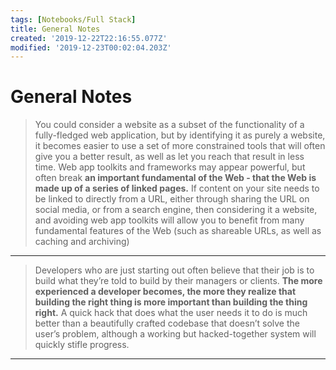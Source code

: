 ```yaml
---
tags: [Notebooks/Full Stack]
title: General Notes
created: '2019-12-22T22:16:55.077Z'
modified: '2019-12-23T00:02:04.203Z'
---
```


# General Notes

> You could consider a website as a subset of the functionality of a fully-fledged web application, but by identifying it as purely a website, it becomes easier to use a set of more constrained tools that will often give you a better result, as well as let you reach that result in less time. Web app toolkits and frameworks may appear powerful, but often break **an important fundamental of the Web - that the Web is made up of a series of linked pages.** If content on your site needs to be linked to directly from a URL, either through sharing the URL on social media, or from a search engine, then considering it a website, and avoiding web app toolkits will allow you to benefit from many fundamental features of the Web (such as shareable URLs, as well as caching and archiving)

---

> Developers who are just starting out often believe that their job is to build what they’re told to build by their managers or clients. **The more experienced a developer becomes, the more they realize that building the right thing is more important than building the thing right.** A quick hack that does what the user needs it to do is much better than a beautifully crafted codebase that doesn’t solve the user’s problem, although a working
> but hacked-together system will quickly stifle progress.

---
